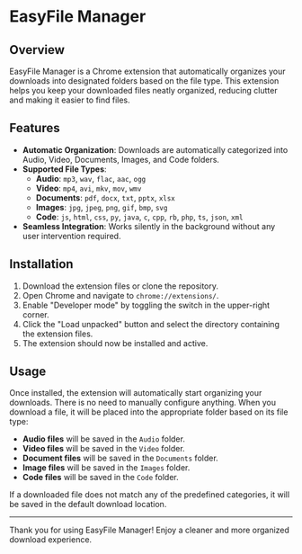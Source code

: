 # EasyFile Manager

## Overview

EasyFile Manager is a Chrome extension that automatically organizes your downloads into designated folders based on the file type. This extension helps you keep your downloaded files neatly organized, reducing clutter and making it easier to find files.

## Features

- **Automatic Organization**: Downloads are automatically categorized into Audio, Video, Documents, Images, and Code folders.
- **Supported File Types**:
  - **Audio**: `mp3`, `wav`, `flac`, `aac`, `ogg`
  - **Video**: `mp4`, `avi`, `mkv`, `mov`, `wmv`
  - **Documents**: `pdf`, `docx`, `txt`, `pptx`, `xlsx`
  - **Images**: `jpg`, `jpeg`, `png`, `gif`, `bmp`, `svg`
  - **Code**: `js`, `html`, `css`, `py`, `java`, `c`, `cpp`, `rb`, `php`, `ts`, `json`, `xml`
- **Seamless Integration**: Works silently in the background without any user intervention required.

## Installation

1. Download the extension files or clone the repository.
2. Open Chrome and navigate to `chrome://extensions/`.
3. Enable "Developer mode" by toggling the switch in the upper-right corner.
4. Click the "Load unpacked" button and select the directory containing the extension files.
5. The extension should now be installed and active.

## Usage

Once installed, the extension will automatically start organizing your downloads. There is no need to manually configure anything. When you download a file, it will be placed into the appropriate folder based on its file type:

- **Audio files** will be saved in the `Audio` folder.
- **Video files** will be saved in the `Video` folder.
- **Document files** will be saved in the `Documents` folder.
- **Image files** will be saved in the `Images` folder.
- **Code files** will be saved in the `Code` folder.

If a downloaded file does not match any of the predefined categories, it will be saved in the default download location.

---

Thank you for using EasyFile Manager! Enjoy a cleaner and more organized download experience.
